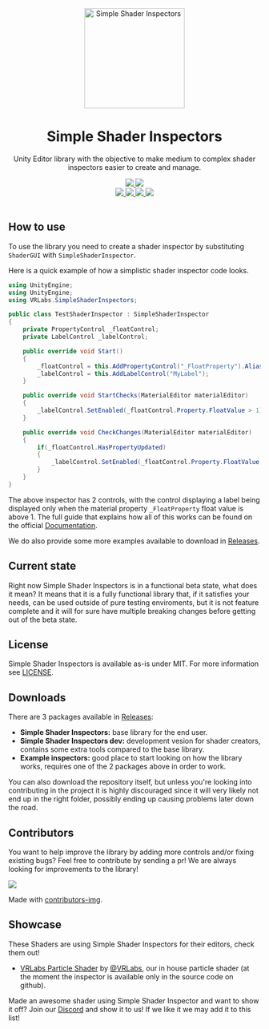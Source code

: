 <div align="center">
  <a href="https://github.com/VRLabs/SimpleShaderInspectors">
    <img alt="Simple Shader Inspectors" width="200" height="200" src="https://github.com/VRLabs/SimpleShaderInspectors/blob/master/Editor/Resources/SSI/Textures/Logo/Logo.png">
  </a>
  <h1>Simple Shader Inspectors</h1>
  <p>
     Unity Editor library with the objective to make medium to complex shader inspectors easier to create and manage.
  </p>

  <a href="https://github.com/VRLabs/SimpleShaderInspectors/releases/latest">
    <img src="https://img.shields.io/github/v/release/VRLabs/SimpleShaderInspectors.svg?style=flat-square">
  </a>
  <a href="https://github.com/VRLabs/SimpleShaderInspectors/releases/latest">
    <img src="https://img.shields.io/badge/Unity-2019.4-green.svg?style=flat-square">
  </a>
  <br />
  <a href="https://github.com/VRLabs/SimpleShaderInspectors/issues">
    <img src="https://img.shields.io/github/issues-raw/VRLabs/SimpleShaderInspectors.svg?style=flat-square">
  </a>
  <a href="https://github.com/VRLabs/SimpleShaderInspectors/issues">
    <img src="https://img.shields.io/github/issues-closed-raw/VRLabs/SimpleShaderInspectors.svg?style=flat-square">
  </a>
  <a href="https://github.com/VRLabs/SimpleShaderInspectors/issues">
    <img src="https://img.shields.io/github/issues-pr-raw/VRLabs/SimpleShaderInspectors.svg?style=flat-square">
  </a>
  <a href="https://github.com/VRLabs/SimpleShaderInspectors/issues">
    <img src="https://img.shields.io/github/issues-pr-closed-raw/VRLabs/SimpleShaderInspectors.svg?style=flat-square">
  </a>
  <br />
  <br />
</div>

## How to use

To use the library you need to create a shader inspector by substituting `ShaderGUI` with `SimpleShaderInspector`.

Here is a quick example of how a simplistic shader inspector code looks.

```csharp
using UnityEngine;
using UnityEngine;
using VRLabs.SimpleShaderInspectors;

public class TestShaderInspector : SimpleShaderInspector
{
    private PropertyControl _floatControl;
    private LabelControl _labelControl;

    public override void Start()
    {
        _floatControl = this.AddPropertyControl("_FloatProperty").Alias("MyFloatProperty");
        _labelControl = this.AddLabelControl("MyLabel");
    }

    public override void StartChecks(MaterialEditor materialEditor)
    {
        _labelControl.SetEnabled(_floatControl.Property.FloatValue > 1);
    }

    public override void CheckChanges(MaterialEditor materialEditor)
    {
        if(_floatControl.HasPropertyUpdated)
        {
            _labelControl.SetEnabled(_floatControl.Property.FloatValue > 1);
        }
    }
}
```

The above inspector has 2 controls, with the control displaying a label being displayed only when the material property `_FloatProperty` float value is above 1. The full guide that explains how all of this works can be found on the official [Documentation](https://ssi.vrlabs.dev).

We do also provide some more examples available to download in [Releases](https://github.com/VRLabs/SimpleShaderInspectors/releases/latest).

## Current state

Right now Simple Shader Inspectors is in a functional beta state, what does it mean? It means that it is a fully functional library that, if it satisfies your needs, can be used outside of pure testing enviroments, but it is not feature complete and it will for sure have multiple breaking changes before getting out of the beta state.

## License

Simple Shader Inspectors is available as-is under MIT. For more information see [LICENSE](https://github.com/VRLabs/SimpleShaderInspectors/blob/master/LICENSE).

## Downloads

There are 3 packages available in [Releases](https://github.com/VRLabs/SimpleShaderInspectors/releases/latest):

- **Simple Shader Inspectors:** base library for the end user.
- **Simple Shader Inspectors dev:** development vesion for shader creators, contains some extra tools compared to the base library.
- **Example inspectors:** good place to start looking on how the library works, requires one of the 2 packages above in order to work.

You can also download the repository itself, but unless you're looking into contributing in the project it is highly discouraged since it will very likely not end up in the right folder, possibly ending up causing problems later down the road.

## Contributors

You want to help improve the library by adding more controls and/or fixing existing bugs? Feel free to contribute by sending a pr! We are always looking for improvements to the library!

<a href="https://github.com/VRLabs/SimpleShaderInspectors/graphs/contributors">
  <img src="https://contributors-img.web.app/image?repo=VRLabs/SimpleShaderInspectors" />
</a>

Made with [contributors-img](https://contributors-img.web.app).

## Showcase

These Shaders are using Simple Shader Inspectors for their editors, check them out!

* [VRLabs Particle Shader](https://github.com/VRLabs/VRChat-Avatars-3.0) by [@VRLabs](https://github.com/VRLabs), our in house particle shader (at the moment the inspector is available only in the source code on github).

Made an awesome shader using Simple Shader Inspector and want to show it off? Join our [Discord](https://discord.gg/THCRsJc) and show it to us! If we like it we may add it to this list!
